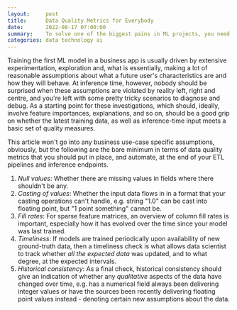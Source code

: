 ```yaml
---
layout:     post
title:      Data Quality Metrics for Everybody
date:       2022-08-17 07:00:00
summary:    To solve one of the biggest pains in ML projects, you need to start somewhere - here.  
categories: data technology ai
---
```

Training the first ML model in a business app is usually driven by extensive experimentation, exploration and, what is essentially, making a lot of reasonable assumptions about what a future user's characteristics are and how they will behave. At inference time, however, nobody should be surprised when these assumptions are violated by reality left, right and centre, and you're left with some pretty tricky scenarios to diagnose and debug. As a starting point for these investigations, which should, ideally, involve feature importances, explanations, and so on, should be a good grip on whether the latest training data, as well as inference-time input meets a basic set of quality measures. 

This article won't go into any business use-case specific assumptions, obviously, but the following are the bare minimum in terms of data quality metrics that you should put in place, and automate, at the end of your ETL pipelines and inference endpoints.  

1. _Null values_: Whether there are missing values in fields where there shouldn't be any. 
2. _Casting of values_: Whether the input data flows in in a format that your casting operations can't handle, e.g. string "1.0" can be cast into floating point, but "1 point something" cannot be. 
3. _Fill rates_: For sparse feature matrices, an overview of column fill rates is important, especially how it has evolved over the time since your model was last trained. 
4. _Timeliness_: If models are trained periodically upon availability of new ground-truth data, then a timeliness check is what allows data scientist to track whether *all the expected data* was updated, and to what degree, at the expected intervals. 
5. _Historical consistency_: As a final check, historical consistency should give an indication of whether any *qualitative* aspects of the data have changed over time, e.g. has a numerical field always been delivering integer values or have the sources been recently delivering floating point values instead - denoting certain new assumptions about the data. 